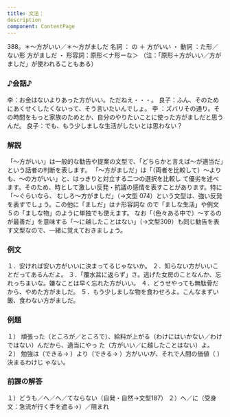 ```yaml
---
title: 文法：
description
component: ContentPage
---
```



388。＊～方がいい／＊～方がましだ
名詞 ： の ＋ 方がいい ・
動詞 ：た形／ない形 方がましだ ・
形容詞：原形＜ナ形ーな＞
（注：「原形＋方がいい／方がましだ」が使われることもある）
### ♪会話♪
李：お金はないよりあった方がいい。ただねえ・・・。
良子：ふん、そのためにあくせくしたくないって、そう言いたいんでしょ。
李 ：ズバリその通り。その時間をもっと家族のためとか、自分のやりたいことに使った方がましだと思うんだ。 良子：でも、もう少しましな生活がしたいとは思わない？
### 解説
「～方がいい」は一般的な勧告や提案の文型で、「どちらかと言えば～が適当だ」という話者の判断を表します。 「～方がましだ」は「（両者を比較して）～よりも、～の方がいい」と、はっきりと対立する二つの選択を比較し て優劣を述べます。そのため、時として激しい反発・抗議の感情を表すことがあります。特に「～ぐらいなら、 むしろ～方がましだ」（→文型 074）という文型は、強い反発を表すでしょう。この他に「ましだ」はナ形容詞な ので「ましな生活」や例文５の「ましな物」のように単独でも使えます。
なお「（色々ある中で）～するのが最善だ」を意味する「～に越したことはない」（→文型309）も同じ勧告を表 す文型なので、一緒に覚えておきましょう。
### 例文
１．安ければ安い方がいいに決まってるじゃないか。
２．知らない方がいいことだってあるんだよ。
３．「覆水盆に返らず」さ。逃げた女房のことなんか、忘れっちまいな。嫌なことは早く忘れた方がいい。
４．どうせやっても無駄骨だから、やめた方がましだ。
５．もう少しましな物を食わせろよ。こんなまずい飯、食わない方がましだ。
### 例題
１） 頑張った（ところが／ところで）、給料が上がる（わけにはいかない／わけではない）んだから、適当にやっ
た（方がいい／に越したことはない）よ。    
２） 勉強は（できる→ ）より（できる→ ）方がいいが、それで人間の価値（ ）決まるわけじ
ゃない。      
### 前課の解答
１）どうも／へ／へ／てならない（自発・自然→文型187）
２）へ／に（受身文：急流が行く手を遮る→）／阻まれ
